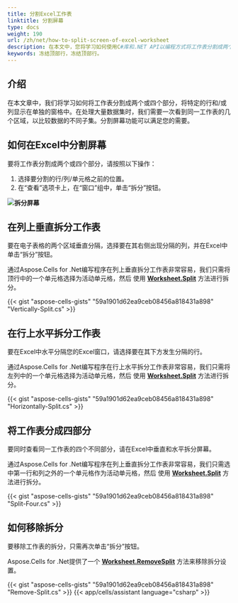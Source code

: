 ```yaml
---
title: 分割Excel工作表
linktitle: 分割屏幕
type: docs
weight: 190
url: /zh/net/how-to-split-screen-of-excel-worksheet
description: 在本文中，您将学习如何使用C#库和.NET API以编程方式将工作表分割成两个或四个部分，并在各自窗格中显示特定行和/或列。
keywords: 冻结顶部行，冻结顶部行。
---
```


## **介绍**

在本文章中，我们将学习如何将工作表分割成两个或四个部分，将特定的行和/或列显示在单独的窗格中。在处理大量数据集时，我们需要一次看到同一工作表的几个区域，以比较数据的不同子集。分割屏幕功能可以满足您的需要。

## **如何在Excel中分割屏幕**
要将工作表分割成两个或四个部分，请按照以下操作：

1. 选择要分割的行/列/单元格之前的位置。
2. 在“查看”选项卡上，在“窗口”组中，单击“拆分”按钮。

**![拆分屏幕](Split-Screen.png)**

## **在列上垂直拆分工作表**

要在电子表格的两个区域垂直分隔，选择要在其右侧出现分隔的列，并在Excel中单击“拆分”按钮。

通过Aspose.Cells for .Net编写程序在列上垂直拆分工作表非常容易，我们只需将顶行中的一个单元格选择为活动单元格，然后
使用 [**Worksheet.Split**](https://reference.aspose.com/cells/net/aspose.cells/worksheet/split/) 方法进行拆分。

{{< gist "aspose-cells-gists" "59a1901d62ea9ceb08456a818431a898" "Vertically-Split.cs" >}}

## **在行上水平拆分工作表**
要在Excel中水平分隔您的Excel窗口，请选择要在其下方发生分隔的行。

通过Aspose.Cells for .Net编写程序在行上水平拆分工作表非常容易，我们只需将左列中的一个单元格选择为活动单元格，然后
使用 [**Worksheet.Split**](https://reference.aspose.com/cells/net/aspose.cells/worksheet/split/) 方法进行拆分。

{{< gist "aspose-cells-gists" "59a1901d62ea9ceb08456a818431a898" "Horizontally-Split.cs" >}}

## **将工作表分成四部分**
要同时查看同一工作表的四个不同部分，请在Excel中垂直和水平拆分屏幕。

通过Aspose.Cells for .Net编写程序在列上垂直拆分工作表非常容易，我们只需选中第一行和列之外的一个单元格作为活动单元格，然后
使用 [**Worksheet.Split**](https://reference.aspose.com/cells/net/aspose.cells/worksheet/split/) 方法进行拆分。

{{< gist "aspose-cells-gists" "59a1901d62ea9ceb08456a818431a898" "Split-Four.cs" >}}

## **如何移除拆分**
要移除工作表的拆分，只需再次单击“拆分”按钮。

Aspose.Cells for .Net提供了一个 [**Worksheet.RemoveSplit**](https://reference.aspose.com/cells/net/aspose.cells/worksheet/removesplit/) 方法来移除拆分设置。

{{< gist "aspose-cells-gists" "59a1901d62ea9ceb08456a818431a898" "Remove-Split.cs" >}}
{{< app/cells/assistant language="csharp" >}}
